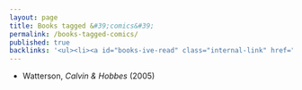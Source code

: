 ```yaml
---
layout: page
title: Books tagged &#39;comics&#39;
permalink: /books-tagged-comics/
published: true
backlinks: '<ul><li><a id="books-ive-read" class="internal-link" href="/books-ive-read/">Books I&#39;ve read</a></li></ul>'
---
```


* Watterson, _Calvin & Hobbes_ (2005) 
